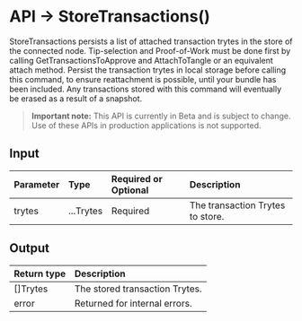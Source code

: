# API -> StoreTransactions()
StoreTransactions persists a list of attached transaction trytes in the store of the connected node. Tip-selection and Proof-of-Work must be done first by calling GetTransactionsToApprove and AttachToTangle or an equivalent attach method.  Persist the transaction trytes in local storage before calling this command, to ensure reattachment is possible, until your bundle has been included.  Any transactions stored with this command will eventually be erased as a result of a snapshot.
> **Important note:** This API is currently in Beta and is subject to change. Use of these APIs in production applications is not supported.


## Input

| Parameter       | Type | Required or Optional | Description |
|:---------------|:--------|:--------| :--------|
| trytes | ...Trytes | Required | The transaction Trytes to store.  |




## Output

| Return type     | Description |
|:---------------|:--------|
| []Trytes | The stored transaction Trytes. |
| error | Returned for internal errors. |



